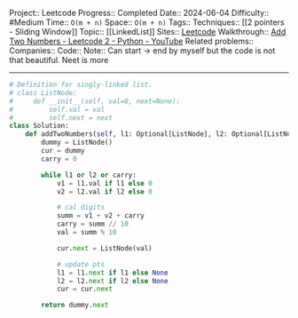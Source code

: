 Project:: Leetcode
Progress:: Completed
Date:: 2024-06-04
Difficulty:: #Medium 
Time:: `O(m + n)`
Space:: `O(m + n)`
Tags:: 
Techniques:: [[2 pointers - Sliding Window]]
Topic:: [[LinkedList]]
Sites:: [Leetcode](https://leetcode.com/problems/add-two-numbers/description/)
Walkthrough:: [Add Two Numbers - Leetcode 2 - Python - YouTube](https://www.youtube.com/watch?v=wgFPrzTjm7s)
Related problems:: 
Companies:: 
Code:: 
Note:: Can start -> end by myself but the code is not that beautiful. Neet is more 

---


```python
# Definition for singly-linked list.
# class ListNode:
#     def __init__(self, val=0, next=None):
#         self.val = val
#         self.next = next
class Solution:
    def addTwoNumbers(self, l1: Optional[ListNode], l2: Optional[ListNode]) -> Optional[ListNode]:
        dummy = ListNode()
        cur = dummy
        carry = 0

        while l1 or l2 or carry:
            v1 = l1.val if l1 else 0
            v2 = l2.val if l2 else 0

            # cal digits
            summ = v1 + v2 + carry
            carry = summ // 10
            val = summ % 10

            cur.next = ListNode(val)

            # update pts
            l1 = l1.next if l1 else None
            l2 = l2.next if l2 else None
            cur = cur.next

        return dummy.next

```